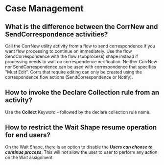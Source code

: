 # Case Management

## What is the difference between the CorrNew and SendCorrespondence activities?

Call the CorrNew utility activity from a flow to send correspondence if you want flow processing to continue on immediately. Use the flow SendCorrespondence with the flow (subprocess) shape instead if processing needs to wait on correspondence verification.  Neither CorrNew nor SendCorrespondence can be used with correspondence that specifies "Must Edit".  Corrs that require editing can only be created using the correspondence flow actions (SendCorrespondence or Notify).

## How to invoke the Declare Collection rule from an activity?

Use the **Collect** Keyword - followed by the declare collection rule name.

## How to restrict the Wait Shape resume operation for end users?

On the Wait Shape, there is an option to disable the ***Users can choose to continue process***. This will not allow the user to user to perform any action on the Wait assignment. 

